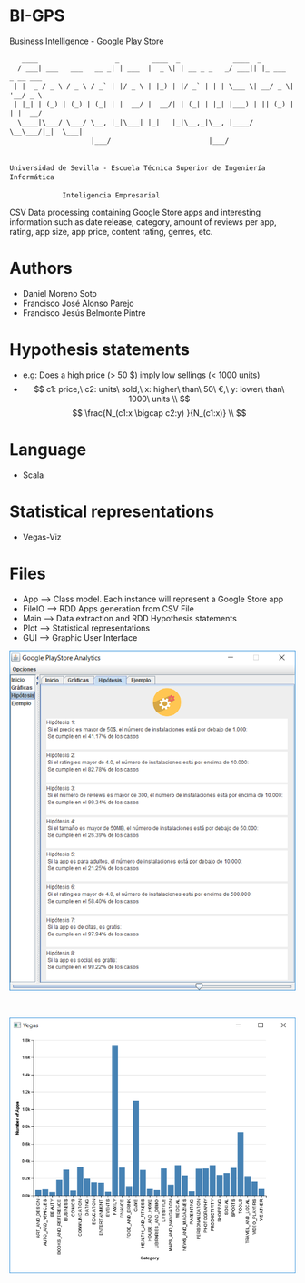 # BI-GPS
Business Intelligence - Google Play Store


	   ____                   _        ____  _             ____  _                 
	  / ___| ___   ___   __ _| | ___  |  _ \| | __ _ _   _/ ___|| |_ ___  _ __ ___ 
	 | |  _ / _ \ / _ \ / _` | |/ _ \ | |_) | |/ _` | | | \___ \| __/ _ \| '__/ _ \
	 | |_| | (_) | (_) | (_| | |  __/ |  __/| | (_| | |_| |___) | || (_) | | |  __/
	  \____|\___/ \___/ \__, |_|\___| |_|   |_|\__,_|\__, |____/ \__\___/|_|  \___|
	                    |___/                        |___/                        
 

	Universidad de Sevilla - Escuela Técnica Superior de Ingeniería Informática

				 Inteligencia Empresarial


CSV Data processing containing Google Store apps and interesting information such as date release, category, amount of reviews per app, rating, app size, app price, content rating, genres, etc.

# Authors
 - Daniel Moreno Soto
 - Francisco José Alonso Parejo
 - Francisco Jesús Belmonte Pintre

# Hypothesis statements
 - e.g: Does a high price (> 50 $) imply low sellings (< 1000 units)
 - $$ c1: price,\ c2: units\ sold,\ x: higher\ than\ 50\ €,\ y: lower\ than\ 1000\ units \\ $$ $$ \frac{N_(c1:x \bigcap  c2:y) }{N_(c1:x)} \\ $$ 

# Language
 - Scala

# Statistical representations
 - Vegas-Viz

# Files
 - App --> Class model. Each instance will represent a Google Store app
 - FileIO --> RDD Apps generation from CSV File
 - Main --> Data extraction and RDD Hypothesis statements
 - Plot --> Statistical representations
 - GUI --> Graphic User Interface

<p align="center">
  <img src="https://raw.githubusercontent.com/franloradr/BI-GPS/master/captures/G-Hipotesis.PNG">
</p><br>
<p align="center">
  <img src="https://raw.githubusercontent.com/franloradr/BI-GPS/master/captures/C-Grafica1.PNG">
</p><br>
